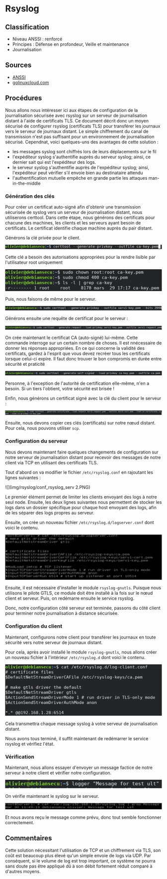 # Rsyslog


## Classification

* Niveau ANSSI : renforcé
* Principes : Défense en profondeur, Veille et maintenance
* Journalisation

## Sources

* [ANSSI](https://www.ssi.gouv.fr/uploads/2016/01/linux_configuration-fr-v1.2.pdf)
* [golinuxcloud.com](https://www.golinuxcloud.com/secure-remote-logging-rsyslog-tls-certificate/)


## Procédures

Nous allons nous intéresser ici aux étapes de configuration de la journalisation sécurisée avec rsyslog sur un serveur de journalisation distant à l'aide de certificats TLS. 
Ce document décrit donc un moyen sécurisé de configurer rsyslog (certificats TLS) pour transférer les journaux vers le serveur de journaux distant. 
Le simple chiffrement du canal de transmission n'est pas suffisant pour un environnement de journalisation sécurisé. Cependnat, voici quelques-uns des avantages de cette solution :
* les messages syslog sont chiffrés lors de leurs déplacements sur le fil
* l'expéditeur syslog s'authentifie auprès du serveur syslog; ainsi, ce dernier sait qui est l'expéditeur des logs.
* le serveur syslog s'authentifie auprès de l'expéditeur syslog; ainsi, l'expéditeur peut vérifier s'il envoie bien au destinataire attendu
* l'authentification mutuelle empêche en grande partie les attaques man-in-the-middle

### Génération des clés

Pour créer un certificat auto-signé afin d'obtenir une transmission sécurisée de syslog vers un serveur de journalisation distant, nous utiliserons certtool.
Dans cette étape, nous générons des certificats pour chacune des machines, les clients et les serveurs ayant besoin de certificats. Le certificat identifie chaque machine auprès du pair distant.

Générons la clé privée pour le client.

![](img/rsyslog/key-generation.PNG)

Cette clé a besoin des autorisations appropriées pour la rendre lisible par l'utilisateur root uniquement

![](img/rsyslog/change_key_owner_and_permission.PNG)

Puis, nous faisons de même pour le serveur.

![](img/rsyslog/generate_serv_key.PNG)

Générons ensuite une requête de certificat pour le serveur :

![](img/rsyslog/generate_serv_certificates.PNG)

On crée maintenant le certificat CA (auto-signé) lui-même. Cette commande interroge sur un certain nombre de choses. Il est nnécessaire de donner les réponses appropriées. En ce qui concerne la validité des certificats, gardez à l'esprit que vous devez recréer tous les certificats lorsque celui-ci expire. Il faut donc trouver le bon compromis en durée entre sécurité et praticité

![](img/rsyslog/generate_self-signed_certificates.PNG)

Personne, à l'exception de l'autorité de certification elle-même, n'en a besoin. Si un tiers l'obtient, votre sécurité est brisée !

Enfin, nous générons un certificat signé avec la clé du client pour le serveur :

![](img/rsyslog/generate_signed_serv1_certificates.PNG)

Ensuite, nous devons copier ces clés (certificats) sur notre nœud distant. Pour cela, nous pouvons utiliser `scp`.

### Configuration du serveur

Nous devons maintenant faire quelques changements de configuration sur notre serveur de journalisation distant pour recevoir des messages de notre client via TCP en utilisant des certificats TLS.

Tout d'abord on va modifier le fichier `/etc/rsyslog.conf` en rajoutant les lignes suivantes :

![](img/rsyslog/conf_rsyslog_serv 2.PNG)

Le premier élément permet de limiter les clients envoyant des logs à notre seul node.
Ensuite, les deux lignes suivantes nous permettent de stocker les logs dans un dossier spécifique pour chaque host envoyant des logs, afin de les séparer des logs propres au serveur.

Ensuite, on crée un nouveau fichier `/etc/rsyslog.d/logserver.conf` dont voici le contenu.

![](img/rsyslog/server_rsyslog_conf.PNG)

Ensuite, il est nécessaire d'installer le module `rsyslog-gnutls`. Puisque nous utilisons le pilote GTLS, ce module doit être installé à la fois sur le nœud client et serveur. Puis, on redémarre ensuite le service rsyslog.

Donc, notre configuration côté serveur est terminée, passons du côté client pour terminer notre journalisation à distance sécurisée.

### Configuration du client

Maintenant, configurons notre client pour transférer les journaux en toute sécurité vers notre serveur de journaux distant.

Pour cela, après avoir installé le module `rsyslog-gnutls`, nous allons créer un nouveau fichier à l'intérieur `/etc/rsyslog.d` dont voici le contenu.

![](img/rsyslog/conf_rsyslog_client.PNG)

Cela transmettra chaque message syslog à votre serveur de journalisation distant.

Nous avons tous terminé, il suffit maintenant de redémarrer le service rsyslog et vérifiez l'état.

### Vérification

Maintenant, nous allons essayer d'envoyer un message factice de notre serveur à notre client et vérifier notre configuration.

![](img/rsyslog/poc_client.PNG)

On vérifie maintenant le syslog sur le serveur.

![](img/rsyslog/poc_serv.PNG)

Et nous avons reçu le message comme prévu, donc tout semble fonctionner correctement.

## Commentaires
Cette solution nécessitant l'utilisation de TCP et un chiffrement via TLS, son coût est beaucoup plus élevé qu'un simple envoie de logs via UDP. 
Par conséquent, si le volume de log est trop important, ce système ne pourra sans doute pas être appliqué dû à son débit fortement réduit comparé à d'autres moyens.
